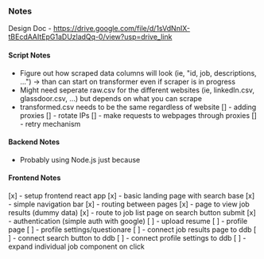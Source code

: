 ### Notes

Design Doc - https://drive.google.com/file/d/1sVdNnIX-tBEcdAAItEpG1aDUzladQq-0/view?usp=drive_link

#### Script Notes
- Figure out how scraped data columns will look (ie, "id, job, descriptions, ...") -> than can start on transformer even if scraper is in progress
- Might need seperate raw.csv for the different websites (ie, linkedIn.csv, glassdoor.csv, ...) but depends on what you can scrape
- transformed.csv needs to be the same regardless of website
[] - adding proxies
[] - rotate IPs
[] - make requests to webpages through proxies
[] - retry mechanism 


#### Backend Notes
- Probably using Node.js just because


#### Frontend Notes
[x] - setup frontend react app
[x] - basic landing page with search base
[x] - simple navigation bar
[x] - routing between pages
[x] - page to view job results (dummy data)
[x] - route to job list page on search button submit
[x] - authentication (simple auth with google)
[ ] - upload resume
[ ] - profile page
[ ] - profile settings/questionare
[ ] - connect job results page to ddb
[ ] - connect search button to ddb
[ ] - connect profile settings to ddb
[ ] - expand individual job component on click